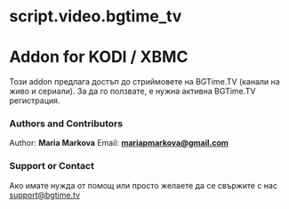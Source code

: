 # script.video.bgtime_tv
Addon for KODI / XBMC
=======


Този addon предлага достъп до стриймовете нa BGTime.TV (канали на живо и сериали).
За да го ползвате, е нужна активна BGTime.TV регистрация.

### Authors and Contributors
Author: **Maria Markova**
Email: **mariapmarkova@gmail.com**

### Support or Contact
Ако имате нужда от помощ или просто желаете да се свържите с нас support@bgtime.tv
